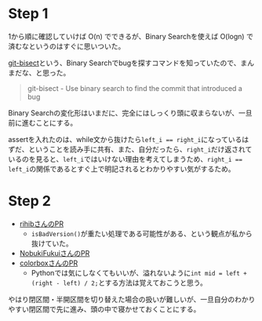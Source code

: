# Step 1

1から順に確認していけば O(n) でできるが、Binary Searchを使えば O(logn) で済むなというのはすぐに思いついた。

[git-bisect](https://git-scm.com/docs/git-bisect)という、Binary Searchでbugを探すコマンドを知っていたので、まんまだな、と思った。

> git-bisect - Use binary search to find the commit that introduced a bug

Binary Searchの変化形はいまだに、完全にはしっくり頭に収まらないが、一旦前に進むことにする。

assertを入れたのは、while文から抜けたら`left_i == right_i`になっているはずだ、ということを読み手に共有、また、自分だったら、`right_i`だけ返されているのを見ると、`left_i`ではいけない理由を考えてしまうため、`right_i == left_i`の関係であるとすぐ上で明記されるとわかりやすい気がするため。

# Step 2

- [rihibさんのPR](https://github.com/rihib/leetcode/pull/33)
    - `isBadVersion()`が重たい処理である可能性がある、という観点が私から抜けていた。
- [NobukiFukuiさんのPR](https://github.com/NobukiFukui/Grind75-ProgrammingTraining/pull/25)
- [colorboxさんのPR](https://github.com/NobukiFukui/Grind75-ProgrammingTraining/pull/25)
    - Pythonでは気にしなくてもいいが、溢れないように`int mid = left + (right - left) / 2;`とする方法は覚えておこうと思う。

やはり閉区間・半開区間を切り替えた場合の扱いが難しいが、一旦自分のわかりやすい閉区間で先に進み、頭の中で寝かせておくことにする。

